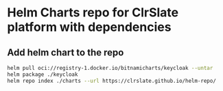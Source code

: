 # Helm Charts repo for ClrSlate platform with dependencies

## Add helm chart to the repo

```bash
helm pull oci://registry-1.docker.io/bitnamicharts/keycloak --untar
helm package ./keycloak
helm repo index ./charts --url https://clrslate.github.io/helm-repo/
```
